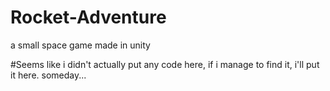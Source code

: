 # Rocket-Adventure
 a small space game made in unity

#Seems like i didn't actually put any code here, if i manage to find it, i'll put it here. someday...
